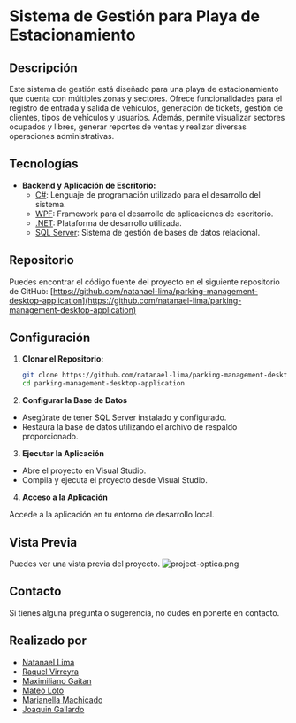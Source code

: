 # Sistema de Gestión para Playa de Estacionamiento

## Descripción

Este sistema de gestión está diseñado para una playa de estacionamiento que cuenta con múltiples zonas y sectores. Ofrece funcionalidades para el registro de entrada y salida de vehículos, generación de tickets, gestión de clientes, tipos de vehículos y usuarios. Además, permite visualizar sectores ocupados y libres, generar reportes de ventas y realizar diversas operaciones administrativas.

## Tecnologías

- **Backend y Aplicación de Escritorio:**
  - [C#](https://docs.microsoft.com/en-us/dotnet/csharp/): Lenguaje de programación utilizado para el desarrollo del sistema.
  - [WPF](https://docs.microsoft.com/en-us/dotnet/desktop/wpf/): Framework para el desarrollo de aplicaciones de escritorio.
  - [.NET](https://dotnet.microsoft.com/): Plataforma de desarrollo utilizada.
  - [SQL Server](https://www.microsoft.com/en-us/sql-server): Sistema de gestión de bases de datos relacional.

## Repositorio

Puedes encontrar el código fuente del proyecto en el siguiente repositorio de GitHub: [https://github.com/natanael-lima/parking-management-desktop-application](https://github.com/natanael-lima/parking-management-desktop-application)

## Configuración

1. **Clonar el Repositorio:**

   ```bash
   git clone https://github.com/natanael-lima/parking-management-desktop-application.git
   cd parking-management-desktop-application
2. **Configurar la Base de Datos**
 - Asegúrate de tener SQL Server instalado y configurado.
 - Restaura la base de datos utilizando el archivo de respaldo proporcionado.

3. **Ejecutar la Aplicación**
 - Abre el proyecto en Visual Studio.
 - Compila y ejecuta el proyecto desde Visual Studio.

4. **Acceso a la Aplicación**

Accede a la aplicación en tu entorno de desarrollo local.

## Vista Previa

Puedes ver una vista previa del proyecto. ![project-optica.png](https://i.postimg.cc/jj0MvQt9/project-optica.png)

## Contacto

Si tienes alguna pregunta o sugerencia, no dudes en ponerte en contacto.

## Realizado por

- [Natanael Lima](https://github.com/natanael-lima)
- [Raquel Virreyra](https://github.com/raquelvirreyra)
- [Maximiliano Gaitan](https://github.com/maxi1103)
- [Mateo Loto](https://github.com/LMateo42)
- [Marianella Machicado](https://github.com/MarianellaMachicado)
- [Joaquin Gallardo](https://github.com/Joako-G)
